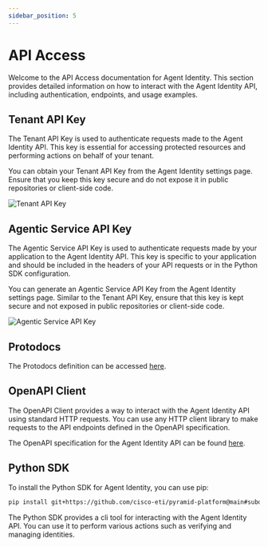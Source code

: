 ```yaml
---
sidebar_position: 5
---
```


# API Access

Welcome to the API Access documentation for Agent Identity. This section provides detailed information on how to interact with the Agent Identity API, including authentication, endpoints, and usage examples.

## Tenant API Key

The Tenant API Key is used to authenticate requests made to the Agent Identity API. This key is essential for accessing protected resources and performing actions on behalf of your tenant.

You can obtain your Tenant API Key from the Agent Identity settings page. Ensure that you keep this key secure and do not expose it in public repositories or client-side code.

![Tenant API Key](/img/tenant-api-key.png)

## Agentic Service API Key

The Agentic Service API Key is used to authenticate requests made by your application to the Agent Identity API. This key is specific to your application and should be included in the headers of your API requests or in the Python SDK configuration.

You can generate an Agentic Service API Key from the Agent Identity settings page. Similar to the Tenant API Key, ensure that this key is kept secure and not exposed in public repositories or client-side code.

![Agentic Service API Key](/img/app-api-key.png)

## Protodocs

The Protodocs definition can be accessed [here](/protodocs/agntcy/identity/platform/v1alpha1/app.proto).

## OpenAPI Client

The OpenAPI Client provides a way to interact with the Agent Identity API using standard HTTP requests. You can use any HTTP client library to make requests to the API endpoints defined in the OpenAPI specification.

The OpenAPI specification for the Agent Identity API can be found [here](/openapi/platform/v1alpha1).

## Python SDK

To install the Python SDK for Agent Identity, you can use pip:

```bash
pip install git+https://github.com/cisco-eti/pyramid-platform@main#subdirectory=sdk/python
```

The Python SDK provides a cli tool for interacting with the Agent Identity API. You can use it to perform various actions such as verifying and managing identities.
